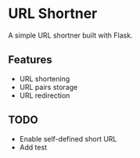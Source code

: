 # URL Shortner

A simple URL shortner built with Flask.

## Features
- URL shortening
- URL pairs storage
- URL redirection

## TODO
- Enable self-defined short URL
- Add test
